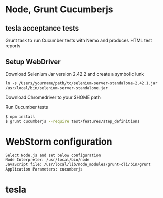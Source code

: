 # Node, Grunt Cucumberjs

## tesla acceptance tests

Grunt task to run Cucumber tests with Nemo and produces HTML test reports 

## Setup WebDriver

Download Selenium Jar version 2.42.2 and create a symbolic lunk

``` shell
ln -s /Users/yourname/path/to/selenium-server-standalone-2.42.1.jar /usr/local/bin/selenium-server-standalone.jar
```

Download Chromedriver to your $HOME path


Run Cucumber tests

```bash
$ npm install
$ grunt cucumberjs --require test/features/step_definitions
```

# WebStorm configuration

```bash
Select Node.js and set below configuration
Node Interpreter: /usr/local/bin/node
JavaScript file: /usr/local/lib/node_modules/grunt-cli/bin/grunt
Application Parameters: cucumberjs
```
# tesla
